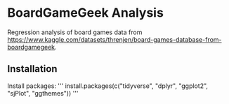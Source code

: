 # BoardGameGeek Analysis
Regression analysis of board games data from https://www.kaggle.com/datasets/threnjen/board-games-database-from-boardgamegeek.

## Installation
Install packages: 
''' install.packages(c("tidyverse", "dplyr", "ggplot2", "sjPlot", "ggthemes")) '''
